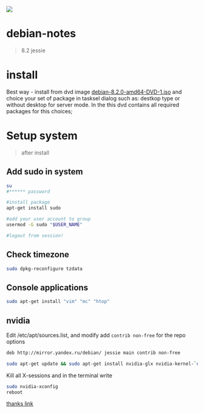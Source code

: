 ![](https://www.debian.org/logos/openlogo-nd-100.jpg)
# debian-notes
> 8.2 jessie

# install
Best way - install from dvd image [debian-8.2.0-amd64-DVD-1.iso](http://mirror.yandex.ru/debian-cd/8.2.0/amd64/iso-dvd/debian-8.2.0-amd64-DVD-1.iso) and choice your set of package in tasksel dialog such as: destkop type or without desktop for server mode. In the this dvd contains all required packages for this choices;

# Setup system
> after install

## Add sudo in system
```bash
su
#****** password

#install package
apt-get install sudo

#add your user account to group
usermod -G sudo "$USER_NAME"

#logout from session!
```

## Check timezone
```bash
sudo dpkg-reconfigure tzdata
```

## Console applications
```bash
sudo apt-get install "vim" "mc" "htop"
```

## nvidia
Edit /etc/apt/sources.list, and modify add ``contrib non-free`` for the repo options
```bash
deb http://mirror.yandex.ru/debian/ jessie main contrib non-free
```

```bash
sudo apt-get update && sudo apt-get install nvidia-glx nvidia-kernel-`uname -r` nvidia-kernel-dkms nvidia-settings nvidia-xconfig
```
Kill all X-sessions and in the terminal write
```bash
sudo nvidia-xconfig
reboot
```
[thanks link](http://www.linux.org.ru/forum/general/11802179?lastmod=1437795357513#comment-11802193)

